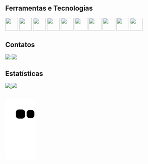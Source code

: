 ## Ferramentas e Tecnologias
<img src="https://cdn.jsdelivr.net/gh/devicons/devicon/icons/java/java-original-wordmark.svg" height=40px width=40px />  <img src="https://cdn.jsdelivr.net/gh/devicons/devicon/icons/csharp/csharp-original.svg" height=40px width=40px />  <img src="https://cdn.jsdelivr.net/gh/devicons/devicon/icons/html5/html5-original-wordmark.svg" height=40px width=40px />  <img src="https://cdn.jsdelivr.net/gh/devicons/devicon/icons/css3/css3-original-wordmark.svg" height=40px width=40px />  <img src="https://cdn.jsdelivr.net/gh/devicons/devicon/icons/javascript/javascript-original.svg" height=40px width=40px />  <img src="https://cdn.jsdelivr.net/gh/devicons/devicon/icons/typescript/typescript-original.svg" height=40px width=40px />  <img src="https://cdn.jsdelivr.net/gh/devicons/devicon/icons/angularjs/angularjs-original.svg" height=40px width=40px />  <img src="https://cdn.jsdelivr.net/gh/devicons/devicon/icons/docker/docker-original-wordmark.svg" height=40px width=40px />  <img src="https://cdn.jsdelivr.net/gh/devicons/devicon/icons/linux/linux-original.svg" height=40px width=40px />  <img src="https://cdn.jsdelivr.net/gh/devicons/devicon/icons/git/git-original-wordmark.svg" height=40px width=40px />

## Contatos
<div>
<a href = "mailto:gabriel.sasaki@yahoo.com"><img src="https://img.shields.io/badge/Yahoo-5D04D9?style=for-the-badge&logo=yahoo&logoColor=white" target="_blank"></a>
<a href="https://www.linkedin.com/in/gabriel-pinto-sasaki" target="_blank"><img src="https://img.shields.io/badge/-LinkedIn-%230077B5?style=for-the-badge&logo=linkedin&logoColor=white" target="_blank"></a>   
</div>

## Estatísticas
<div>
  <a href="https://github.com/Gabriel-Sasaki">
  <img height="180em" src="https://github-readme-stats.vercel.app/api/top-langs/?username=Gabriel-Sasaki&layout=compact&langs_count=7&theme=dracula"/>
  <img height="180em" src="https://github-readme-stats.vercel.app/api?username=Gabriel-Sasaki&show_icons=true&theme=dracula&include_all_commits=true&count_private=true"/>
</div>
    
<br />

![Snake animation](https://github.com/Gabriel-Sasaki/Gabriel-Sasaki/blob/output/github-contribution-grid-snake.svg)

